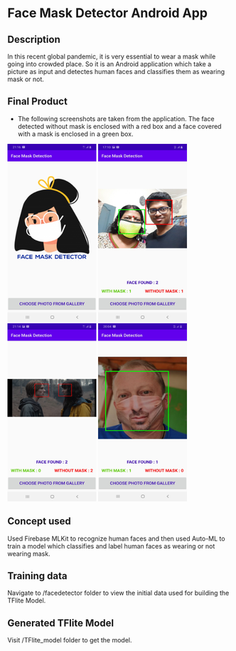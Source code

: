 # Face Mask Detector Android App
## Description

In this recent global pandemic, it is very essential to wear a mask while going into crowded place. So it is an Android application which take a picture as input and detectes human faces and classifies them as wearing mask or not.

## Final Product

* The following screenshots are taken from the application. The face detected without mask is enclosed with a red box and a face covered with a mask is enclosed in a green box.

 <img src="screenshots/1.jpg" width="200" height ="400"> <img src="screenshots/2.jpg" width="200" height ="400">
 <img src="screenshots/3.jpg" width="200" height ="400"> <img src="screenshots/4.jpg" width="200" height ="400">

## Concept used

 Used Firebase MLKit to recognize human faces and then used Auto-ML to train a model which classifies and label human faces as wearing or not wearing mask. 

## Training data

Navigate to /facedetector folder to view the initial data used for building the TFlite Model.

## Generated TFlite Model

Visit /TFlite_model folder to get the model.